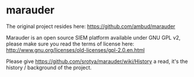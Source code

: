 # marauder

The original project resides here: https://github.com/ambud/marauder

Marauder is an open source SIEM platform available under GNU GPL v2, please make sure you read the terms of license here: http://www.gnu.org/licenses/old-licenses/gpl-2.0.en.html

Please give https://github.com/srotya/marauder/wiki/History a read, it's the history / background of the project.
